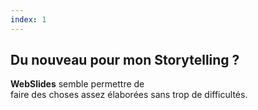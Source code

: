 ```yaml
---
index: 1
---
```


<section class="slide-top">   <!-- slide 01 -->
    <span class="background" style="background-image:url('assets/images/lunettes.jpg')"></span>
    <!--.wrap = container (width: 90%) -->
    <div class="wrap aligncenter ">
        <h1><strong>Du nouveau pour mon Storytelling ?</strong></h1>
        <p class="text-intro animate wobble"><b>WebSlides</b> semble permettre de<br>
        faire des choses assez élaborées sans trop de difficultés.
        </p>        
    </div>
   <!-- .end .wrap -->
</section>